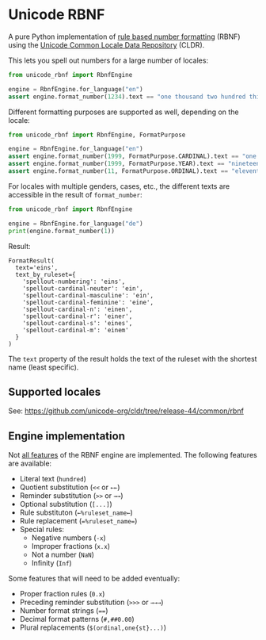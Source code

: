 # Unicode RBNF

A pure Python implementation of [rule based number formatting](https://icu-project.org/docs/papers/a_rule_based_approach_to_number_spellout/) (RBNF) using the [Unicode Common Locale Data Repository](https://cldr.unicode.org) (CLDR).

This lets you spell out numbers for a large number of locales:

``` python
from unicode_rbnf import RbnfEngine

engine = RbnfEngine.for_language("en")
assert engine.format_number(1234).text == "one thousand two hundred thirty-four"
```

Different formatting purposes are supported as well, depending on the locale:

``` python
from unicode_rbnf import RbnfEngine, FormatPurpose

engine = RbnfEngine.for_language("en")
assert engine.format_number(1999, FormatPurpose.CARDINAL).text == "one thousand nine hundred ninety-nine"
assert engine.format_number(1999, FormatPurpose.YEAR).text == "nineteen ninety-nine"
assert engine.format_number(11, FormatPurpose.ORDINAL).text == "eleventh"
```

For locales with multiple genders, cases, etc., the different texts are accessible in the result of `format_number`:

``` python
from unicode_rbnf import RbnfEngine

engine = RbnfEngine.for_language("de")
print(engine.format_number(1))
```

Result:

```
FormatResult(
  text='eins',
  text_by_ruleset={
    'spellout-numbering': 'eins',
    'spellout-cardinal-neuter': 'ein',
    'spellout-cardinal-masculine': 'ein',
    'spellout-cardinal-feminine': 'eine',
    'spellout-cardinal-n': 'einen',
    'spellout-cardinal-r': 'einer',
    'spellout-cardinal-s': 'eines',
    'spellout-cardinal-m': 'einem'
  }
)
```

The `text` property of the result holds the text of the ruleset with the shortest name (least specific).

## Supported locales

See: https://github.com/unicode-org/cldr/tree/release-44/common/rbnf

## Engine implementation

Not [all features](https://unicode-org.github.io/icu-docs/apidoc/released/icu4c/classRuleBasedNumberFormat.html) of the RBNF engine are implemented. The following features are available:

* Literal text (`hundred`)
* Quotient substitution (`<<` or `←←`)
* Reminder substitution (`>>` or `→→`)
* Optional substitution (`[...]`)
* Rule substituton (`←%ruleset_name←`)
* Rule replacement (`=%ruleset_name=`)
* Special rules:
    * Negative numbers (`-x`)
    * Improper fractions (`x.x`)
    * Not a number (`NaN`)
    * Infinity (`Inf`)
    
Some features that will need to be added eventually:

* Proper fraction rules (`0.x`)
* Preceding reminder substitution (`>>>` or `→→→`)
* Number format strings (`==`)
* Decimal format patterns (`#,##0.00`)
* Plural replacements (`$(ordinal,one{st}...)`)
